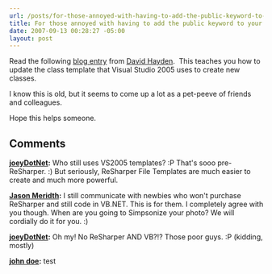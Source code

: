 ```yaml
---
url: /posts/for-those-annoyed-with-having-to-add-the-public-keyword-to-your-new-classes
title: For those annoyed with having to add the public keyword to your new classes....
date: 2007-09-13 00:28:27 -05:00
layout: post
---
```


Read the following [blog entry](http://davidhayden.com/blog/dave/archive/2005/11/05/2556.aspx) from [David Hayden](http://www.davidhayden.com/davidhayden/default.aspx).  This teaches you how to update the class template that Visual Studio 2005 uses to create new classes.

I know this is old, but it seems to come up a lot as a pet-peeve of friends and colleagues.

Hope this helps someone.

## Comments

**[joeyDotNet](#85 "2007-09-13 01:03:34"):** Who still uses VS2005 templates? :P That's sooo pre-ReSharper. :) But seriously, ReSharper File Templates are much easier to create and much more powerful.

**[Jason Meridth](#86 "2007-09-13 01:12:56"):** I still communicate with newbies who won't purchase ReSharper and still code in VB.NET. This is for them. I completely agree with you though. When are you going to Simpsonize your photo? We will cordially do it for you. :)

**[joeyDotNet](#87 "2007-09-13 01:48:19"):** Oh my! No ReSharper AND VB?!? Those poor guys. :P (kidding, mostly)

**[john doe](#88 "2007-09-15 11:12:48"):** test
